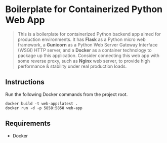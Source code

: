 # Boilerplate for Containerized Python Web App
> This is a boilerplate for containerized Python backend app aimed for production environments. It has **Flask** as a Python micro web framework, a **Gunicorn** as a Python Web Server Gateway Interface (WSGI) HTTP server, and a **Docker** as a container technology to package up this application. Consider connecting this web app with some reverse proxy, such as **Nginx** web server, to provide high performance & stability under real production loads.

## Instructions
Run the following Docker commands from the project root.
```
docker build -t web-app:latest .
docker run -d -p 5858:5858 web-app
```

## Requirements
* Docker
